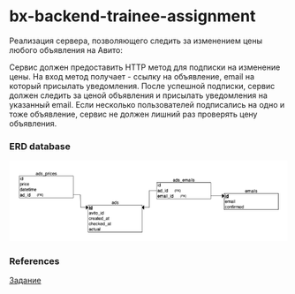 # bx-backend-trainee-assignment

Реализация сервера, позволяющего следить за изменением цены любого объявления на Авито:

Сервис должен предоставить HTTP метод для подписки на изменение цены. На вход метод получает - ссылку на объявление, email на который присылать уведомления.
После успешной подписки, сервис должен следить за ценой объявления и присылать уведомления на указанный email.
Если несколько пользователей подписались на одно и тоже объявление, сервис не должен лишний раз проверять цену объявления.

### ERD database
![ERDdatabase](https://github.com/demsasha4yt/bx-backend-trainee-assignment/blob/master/assets/erd_db.png)

### References

[Задание](https://github.com/avito-tech/bx-backend-trainee-assignment)
